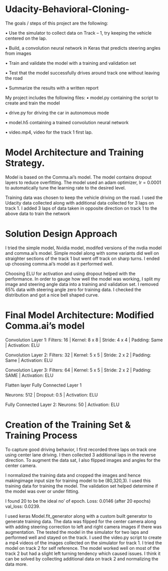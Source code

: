 # Udacity-Behavioral-Cloning-

The goals / steps of this project are the following:

• Use the simulator to collect data on Track – 1, try keeping the vehicle
centered on the lap.

• Build, a convolution neural network in Keras that predicts steering angles
from images

• Train and validate the model with a training and validation set

• Test that the model successfully drives around track one without leaving
the road

• Summarize the results with a written report

My project includes the following files:
• model.py containing the script to create and train the model

• drive.py for driving the car in autonomous mode

• model.h5 containing a trained convolution neural network

• video.mp4, video for the track 1 first lap.

# Model Architecture and Training Strategy. 

Model is based on the Comma.ai’s model. The model contains dropout layers to reduce overfitting.
The model used an adam optimizer, lr = 0.0001 to automatically tune the learning
rate to the desired level.

Training data was chosen to keep the vehicle driving on the road. I used the
Udacity data collected along with additional data collected for 3 laps on track 1. I
added 3 laps of data taken in opposite direction on track 1 to the above data to
train the network

# Solution Design Approach
I tried the simple model, Nvidia model, modifed versions of the nvdia model and
comma.ai’s model. Simple model along with some variants did well on straighter
sections of the track 1 but went off track on sharp turns. I ended up choosing
comma.ai’s model as it performed well.

Choosing ELU for activation and using dropout helped with the performance.
In order to gauge how well the model was working, I split my image and steering
angle data into a training and validation set. I removed 65% data with steering
angle zero for training data. I checked the distribution and got a nice bell shaped
curve.

# Final Model Architecture: Modified Comma.ai’s model
Convolution Layer 1:
Filters: 16 | Kernel: 8 x 8 | Stride: 4 x 4 | Padding: Same | Activation: ELU

Convolution Layer 2:
Filters: 32 | Kernel: 5 x 5 | Stride: 2 x 2 | Padding: Same | Activation: ELU

Convolution Layer 3:
Filters: 64 | Kernel: 5 x 5 | Stride: 2 x 2 | Padding: SAME | Activation: ELU

Flatten layer
Fully Connected Layer 1

Neurons: 512 | Dropout: 0.5 | Activation: ELU

Fully Connected Layer 2:
Neurons: 50 | Activation: ELU


# Creation of the Training Set & Training Process
To capture good driving behavior, I first recorded three laps on track one using
center lane driving. I then collected 3 additional laps in the reverse direction.
To augment the data sat, I also flipped images and angles for the center camera. 

I normalized the training data and cropped the images and hence makingimage
input size for training model to be (80,320,3). I used this training data for training the model. The validation set helped
determine if the model was over or under fitting. 

I found 20 to be the ideal no’ of epoch.
Loss: 0.0146 (after 20 epochs)
val_loss: 0.0239.

I used keras Model.fit_generator along with a custom built generator to generate
training data. The data was filpped for the center camera along with adding
steering correction to left and right camera images if there was augmentation.
The tested the model in the simulator for two laps and performed well and stayed
on the track. I used the video.py script to create a mp4 videos of the images
collected on the simulator for track 1. I tried the model on track 2 for self
reference. The model worked well on most of the track 2 but had a slight left
turning tendency which caused issues. I think it can be solved by collecting
additional data on track 2 and normalizing the data more.
